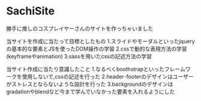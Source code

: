 # SachiSite
勝手に推しのコスプレイヤーさんのサイトを作っちゃいました

当サイトを作成に当たって目標としたもの
1.スライドやモーダルといったjqueryの基本的な要素とJSを使ったDOM操作の学習
2.cssで動的な表現方法の学習(keyframeやanimation)
3.sassを用いたcssの記述方法の学習

当サイト作成に当たり意識したこと
1.なるべくboothstrapといったフレームワークを使用しないで,cssの記述を行った
2.header･footerのデザインはユーザーがストレスとならないような設計を行った
3.backgroundのデザインはgradationやblendなど今まで学んでいなかった要素を入れるようにした
